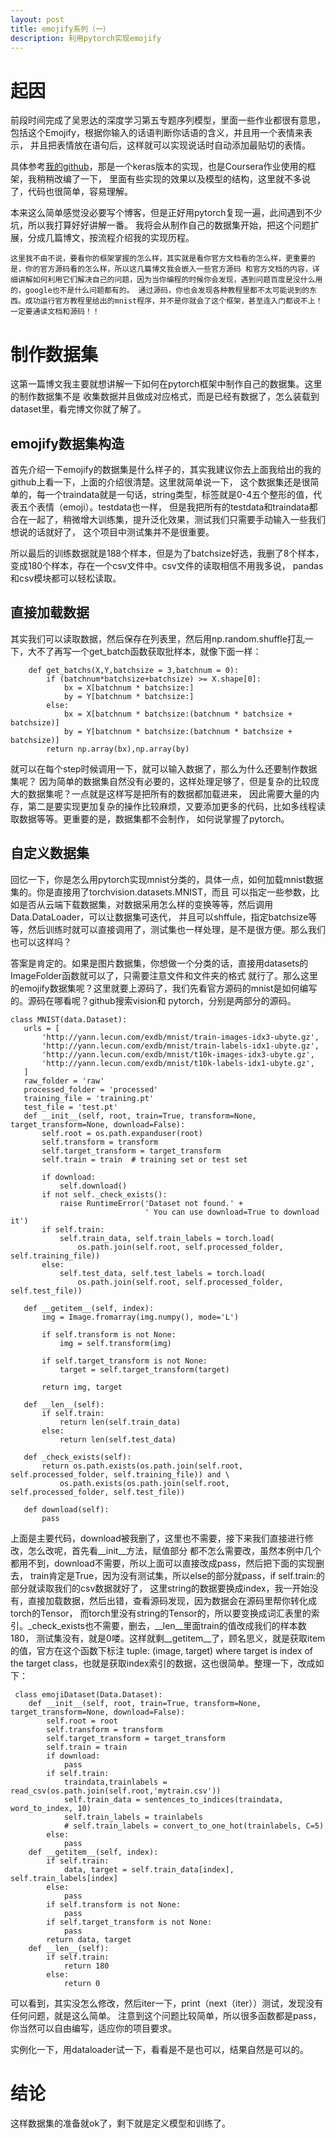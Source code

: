 ```yaml
---
layout: post
title: emojify系列（一）
description: 利用pytorch实现emojify
---
```


# 起因

前段时间完成了吴恩达的深度学习第五专题序列模型，里面一些作业都很有意思，包括这个Emojify，根据你输入的话语判断你话语的含义，并且用一个表情来表示，
并且把表情放在语句后，这样就可以实现说话时自动添加最贴切的表情。

具体参考[我的github](https://github.com/cryer/Emojify "我的keras实现")，那是一个keras版本的实现，也是Coursera作业使用的框架，我稍稍改编了一下，
里面有些实现的效果以及模型的结构，这里就不多说了，代码也很简单，容易理解。

本来这么简单感觉没必要写个博客，但是正好用pytorch复现一遍，此间遇到不少坑，所以我打算好好讲解一番。
我将会从制作自己的数据集开始，把这个问题扩展，分成几篇博文，按流程介绍我的实现历程。

`
这里我不由不说，要看你的框架掌握的怎么样，其实就是看你官方文档看的怎么样，更重要的是，你的官方源码看的怎么样，所以这几篇博文我会嵌入一些官方源码
和官方文档的内容，详细讲解如何利用它们解决自己的问题，因为当你编程的时候你会发现，遇到问题百度是没什么用的，google也不是什么问题都有的。
通过源码，你也会发现各种教程里都不太可能说到的东西。成功运行官方教程里给出的mnist程序，并不是你就会了这个框架，甚至连入门都说不上！一定要通读文档和源码！！
`
# 制作数据集

这第一篇博文我主要就想讲解一下如何在pytorch框架中制作自己的数据集。这里的制作数据集不是
收集数据并且做成对应格式，而是已经有数据了，怎么装载到dataset里，看完博文你就了解了。

## emojify数据集构造

首先介绍一下emojify的数据集是什么样子的，其实我建议你去上面我给出的我的github上看一下，上面的介绍很清楚。这里就简单说一下，
这个数据集还是很简单的，每一个traindata就是一句话，string类型，标签就是0-4五个整形的值，代表五个表情（emoji）。testdata也一样，
但是我把所有的testdata和traindata都合在一起了，稍微增大训练集，提升泛化效果，测试我们只需要手动输入一些我们想说的话就好了，
这个项目中测试集并不是很重要。

所以最后的训练数据就是188个样本，但是为了batchsize好选，我删了8个样本，变成180个样本，存在一个csv文件中。csv文件的读取相信不用我多说，
pandas和csv模块都可以轻松读取。

## 直接加载数据

其实我们可以读取数据，然后保存在列表里，然后用np.random.shuffle打乱一下，大不了再写一个get_batch函数获取批样本，就像下面一样：

```
    def get_batchs(X,Y,batchsize = 3,batchnum = 0):
        if (batchnum*batchsize+batchsize) >= X.shape[0]:
            bx = X[batchnum * batchsize:]
            by = Y[batchnum * batchsize:]
        else:
            bx = X[batchnum * batchsize:(batchnum * batchsize + batchsize)]
            by = Y[batchnum * batchsize:(batchnum * batchsize + batchsize)]
        return np.array(bx),np.array(by)
```
 就可以在每个step时候调用一下，就可以输入数据了，那么为什么还要制作数据集呢？
 因为简单的数据集自然没有必要的，这样处理足够了，但是复杂的比较庞大的数据集呢？一点就是这样写是把所有的数据都加载进来，
 因此需要大量的内存，第二是要实现更加复杂的操作比较麻烦，又要添加更多的代码，比如多线程读取数据等等。更重要的是，数据集都不会制作，
 如何说掌握了pytorch。
 
 ## 自定义数据集
 
 回忆一下，你是怎么用pytorch实现mnist分类的，具体一点，如何加载mnist数据集的。你是直接用了torchvision.datasets.MNIST，而且
 可以指定一些参数，比如是否从云端下载数据集，对数据采用怎么样的变换等等，然后调用 Data.DataLoader，可以让数据集可迭代，
 并且可以shffule，指定batchsize等等，然后训练时就可以直接调用了，测试集也一样处理，是不是很方便。那么我们也可以这样吗？
 
 答案是肯定的。如果是图片数据集，你想做一个分类的话，直接用datasets的ImageFolder函数就可以了，只需要注意文件和文件夹的格式
 就行了。那么这里的emojify数据集呢？这里就要上源码了，我们先看官方源码的mnist是如何编写的。源码在哪看呢？github搜索vision和
 pytorch，分别是两部分的源码。
 
 ```
 class MNIST(data.Dataset):
    urls = [
        'http://yann.lecun.com/exdb/mnist/train-images-idx3-ubyte.gz',
        'http://yann.lecun.com/exdb/mnist/train-labels-idx1-ubyte.gz',
        'http://yann.lecun.com/exdb/mnist/t10k-images-idx3-ubyte.gz',
        'http://yann.lecun.com/exdb/mnist/t10k-labels-idx1-ubyte.gz',
    ]
    raw_folder = 'raw'
    processed_folder = 'processed'
    training_file = 'training.pt'
    test_file = 'test.pt'
    def __init__(self, root, train=True, transform=None, target_transform=None, download=False):
        self.root = os.path.expanduser(root)
        self.transform = transform
        self.target_transform = target_transform
        self.train = train  # training set or test set

        if download:
            self.download()
        if not self._check_exists():
            raise RuntimeError('Dataset not found.' +
                               ' You can use download=True to download it')
        if self.train:
            self.train_data, self.train_labels = torch.load(
                os.path.join(self.root, self.processed_folder, self.training_file))
        else:
            self.test_data, self.test_labels = torch.load(
                os.path.join(self.root, self.processed_folder, self.test_file))

    def __getitem__(self, index):
        img = Image.fromarray(img.numpy(), mode='L')

        if self.transform is not None:
            img = self.transform(img)

        if self.target_transform is not None:
            target = self.target_transform(target)

        return img, target

    def __len__(self):
        if self.train:
            return len(self.train_data)
        else:
            return len(self.test_data)

    def _check_exists(self):
        return os.path.exists(os.path.join(self.root, self.processed_folder, self.training_file)) and \
            os.path.exists(os.path.join(self.root, self.processed_folder, self.test_file))

    def download(self):
        pass
 ```
 上面是主要代码，download被我删了，这里也不需要，接下来我们直接进行修改，怎么改呢，首先看__init__方法，赋值部分
 都不怎么需要改，虽然本例中几个都用不到，download不需要，所以上面可以直接改成pass，然后把下面的实现删去，
 train肯定是True，因为没有测试集，所以else的部分就pass，if self.train:的部分就读取我们的csv数据就好了，
 这里string的数据要换成index，我一开始没有，直接加载数据，然后出错，查看源码发现，因为数据会在源码里帮你转化成torch的Tensor，
 而torch里没有string的Tensor的，所以要变换成词汇表里的索引。_check_exists也不需要，删去，__len__里面train的值改成我们的样本数180，
 测试集没有，就是0喽。这样就剩__getitem__了，顾名思义，就是获取item的值，官方在这个函数下标注
 tuple: (image, target) where target is index of the target class，也就是获取index索引的数据，这也很简单。整理一下，改成如下：

```
 class emojiDataset(Data.Dataset):
    def __init__(self, root, train=True, transform=None, target_transform=None, download=False):
        self.root = root
        self.transform = transform
        self.target_transform = target_transform
        self.train = train
        if download:
            pass
        if self.train:
            traindata,trainlabels = read_csv(os.path.join(self.root,'mytrain.csv'))
            self.train_data = sentences_to_indices(traindata, word_to_index, 10)
            self.train_labels = trainlabels
            # self.train_labels = convert_to_one_hot(trainlabels, C=5)
        else:
            pass
    def __getitem__(self, index):
        if self.train:
            data, target = self.train_data[index], self.train_labels[index]
        else:
            pass
        if self.transform is not None:
            pass
        if self.target_transform is not None:
            pass
        return data, target
    def __len__(self):
        if self.train:
            return 180
        else:
            return 0
 ```
可以看到，其实没怎么修改，然后iter一下，print（next（iter））测试，发现没有任何问题，就是这么简单。
注意到这个问题比较简单，所以很多函数都是pass，你当然可以自由编写，适应你的项目要求。
 
实例化一下，用dataloader试一下，看看是不是也可以，结果自然是可以的。

# 结论

这样数据集的准备就ok了，剩下就是定义模型和训练了。
